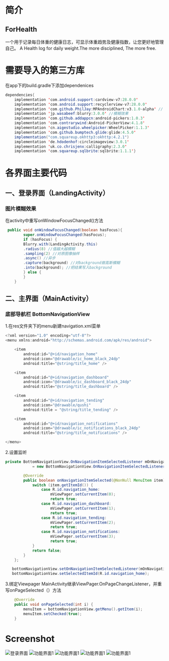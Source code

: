 # 简介
## ForHealth
一个用于记录每日体重的健康日志，可显示体重趋势及健康指数，让您更好地管理自己。
A Health log for daily weight.The more disciplined, The more free.
# 需要导入的第三方库
在app下的build.gradle下添加dependenices
```java
dependencies{
    implementation 'com.android.support:cardview-v7:28.0.0'
    implementation 'com.android.support:recyclerview-v7:28.0.0'
    implementation 'com.github.PhilJay:MPAndroidChart:v3.1.0-alpha' // android图表控件
    implementation 'jp.wasabeef:blurry:3.0.0' //模糊效果
    implementation 'com.github.addappcn:android-pickers:1.0.3'
    implementation 'com.contrarywind:Android-PickerView:4.1.8'
    implementation 'cn.aigestudio.wheelpicker:WheelPicker:1.1.3'
    implementation 'com.github.bumptech.glide:glide:4.5.0'
    implementation("com.squareup.okhttp3:okhttp:4.2.1")
    implementation 'de.hdodenhof:circleimageview:3.0.1'
    implementation 'uk.co.chrisjenx:calligraphy:2.3.0'
    implementation 'com.squareup.sqlbrite:sqlbrite:1.1.1'}
```
# 各界面主要代码
## 一、登录界面（LandingActivity）
### 图片模糊效果
在activity中重写onWindowFocusChanged()方法
```java
 public void onWindowFocusChanged(boolean hasFocus){
        super.onWindowFocusChanged(hasFocus);
        if (hasFocus) {         
        Blurry.with(LandingActivity.this)
        .radius(8) //值越大越模糊
        .sampling(2) //对原图像抽样
        .async() //异步
        .capture(background) //对background做高斯模糊
        .into(background); //把结果写入background
        } else {
        }
    }
```
## 二、主界面（MainActivity）
### 底部导航栏 BottomNavigationView
1.在res文件夹下的menu新建navigation.xml菜单
```java
<?xml version="1.0" encoding="utf-8"?>
<menu xmlns:android="http://schemas.android.com/apk/res/android">

    <item
        android:id="@+id/navigation_home"
        android:icon="@drawable/ic_home_black_24dp"
        android:title="@string/title_home" />

    <item
        android:id="@+id/navigation_dashboard"
        android:icon="@drawable/ic_dashboard_black_24dp"
        android:title="@string/title_dashboard" />

    <item
        android:id="@+id/navigation_tending"
        android:icon="@drawable/qushi"
        android:title = "@string/title_tending" />

    <item
        android:id="@+id/navigation_notifications"
        android:icon="@drawable/ic_notifications_black_24dp"
        android:title="@string/title_notifications" />

</menu>
```
2.设置监听
```java  
private BottomNavigationView.OnNavigationItemSelectedListener mOnNavigationItemSelectedListener
            = new BottomNavigationView.OnNavigationItemSelectedListener() {

        @Override
        public boolean onNavigationItemSelected(@NonNull MenuItem item) {
            switch (item.getItemId()) {
                case R.id.navigation_home:
                    mViewPager.setCurrentItem(0);
                    return true;
                case R.id.navigation_dashboard:
                    mViewPager.setCurrentItem(1);
                    return true;
                case R.id.navigation_tending:
                    mViewPager.setCurrentItem(2);
                    return true;
                case R.id.navigation_notifications:
                    mViewPager.setCurrentItem(3);
                    return true;
            }
            return false;
        }
    };
```
```java
   bottomNavigationView.setOnNavigationItemSelectedListener(mOnNavigationItemSelectedListener);
   bottomNavigationView.setSelectedItemId(R.id.navigation_home);
```
3.绑定Viewpager
MainActivity继承ViewPager.OnPageChangeListener，并重写onPageSelected（）方法
```java
    @Override
    public void onPageSelected(int i) {
        menuItem = bottomNavigationView.getMenu().getItem(i);
        menuItem.setChecked(true);
    }
```
# Screenshot
![登录界面](https://github.com/jishicheng/ForHealth/blob/master/Screenshot1.jpg)
![功能界面1](https://github.com/jishicheng/ForHealth/blob/master/Screenshot2.jpg)
![功能界面1](https://github.com/jishicheng/ForHealth/blob/master/Screenshot3.jpg)
![功能界面1](https://github.com/jishicheng/ForHealth/blob/master/Screenshot4.jpg)
![功能界面1](https://github.com/jishicheng/ForHealth/blob/master/Screenshot5.jpg)
